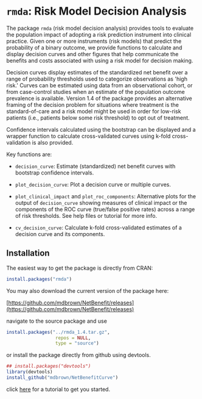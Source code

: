 # `rmda`: Risk Model Decision Analysis

The package `rmda` (risk model decision analysis) provides tools to evaluate the population impact of adopting a risk prediction instrument into clinical practice.  Given one or more instruments (risk models) that predict the probability of a binary outcome, we provide functions to calculate and display decision curves and other figures that help communicate the benefits and costs associated with using a risk model for decision making. 

Decision curves display estimates of the standardized net benefit over a range of probability thresholds used to categorize observations as 'high risk.' Curves can be estimated using data from an observational cohort, or from case-control studies when an estimate of the population outcome prevalence is available.  Version 1.4 of the package provides an alternative framing of the decision problem for situations where treatment is the standard-of-care and a risk model might be used in order for low-risk patients (i.e., patients below some risk threshold) to opt out of treatment.

Confidence intervals calculated using the bootstrap can be displayed and a wrapper function to calculate cross-validated curves using k-fold cross-validation is also provided. 

Key functions are: 

- `decision_curve`: Estimate (standardized) net benefit curves with bootstrap confidence intervals. 

- `plot_decision_curve`: Plot a decision curve or multiple curves.

- `plot_clinical_impact` and `plot_roc_components`: Alternative plots for the output of `decision_curve` showing measures of clinical impact or the components of the ROC curve (true/false positive rates) across a range of risk thresholds. See help files or tutorial for more info. 

- `cv_decision_curve`: Calculate k-fold cross-validated estimates of a decision curve and its components. 

## Installation

The easiest way to get the package is directly from CRAN:

```r
install.packages("rmda")
```

You may also download the current version of the package here:

[https://github.com/mdbrown/NetBenefit/releases](https://github.com/mdbrown/NetBenefit/releases)

navigate to the source package and use 

```r
install.packages("../rmda_1.4.tar.gz", 
                  repos = NULL, 
                  type = "source")
```

or install the package directly from github using devtools. 
 
```r
## install.packages("devtools")
library(devtools)
install_github("mdbrown/NetBenefitCurve")
```


click [here](http://mdbrown.github.io/NetBenefitCurve/) for a tutorial to get you started. 
